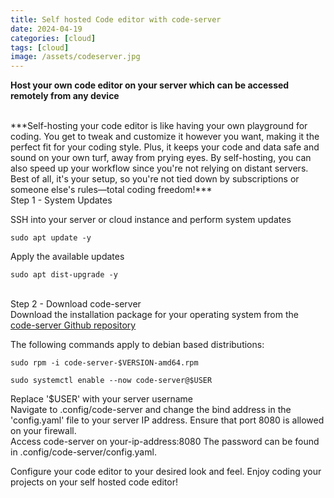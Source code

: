 ```yaml
---
title: Self hosted Code editor with code-server
date: 2024-04-19
categories: [cloud]
tags: [cloud]
image: /assets/codeserver.jpg
---
```


**Host your own code editor on your server which can be accessed remotely from any device**

<br>
***Self-hosting your code editor is like having your own playground for coding. You get to tweak and customize it however you want, making it the perfect fit for your coding style. Plus, it keeps your code and data safe and sound on your own turf, away from prying eyes. By self-hosting, you can also speed up your workflow since you're not relying on distant servers. Best of all, it's your setup, so you're not tied down by subscriptions or someone else's rules—total coding freedom!***

<br>
Step 1 - System Updates 

SSH into your server or cloud instance and perform system updates

```
sudo apt update -y
```

Apply the available updates

```
sudo apt dist-upgrade -y
```
<br>
Step 2 - Download code-server
<br>
Download the installation package for your operating system 
from the <a href="https://github.com/coder/code-server/releases" target="_blank">code-server Github repository </a> 

The following commands apply to debian based distributions:
<br>
```
sudo rpm -i code-server-$VERSION-amd64.rpm
```

```
sudo systemctl enable --now code-server@$USER
```
Replace '$USER' with your server username
<br>
Navigate to .config/code-server and change the bind address in the 'config.yaml' file to your server IP address.
Ensure that port 8080 is allowed on your firewall.
<br>
Access code-server on your-ip-address:8080 
The password can be found in .config/code-server/config.yaml.

Configure your code editor to your desired look and feel. Enjoy coding your projects on your self hosted code editor! 
